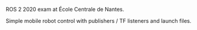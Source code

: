 ROS 2 2020 exam at École Centrale de Nantes.

Simple mobile robot control with publishers / TF listeners and launch files.
